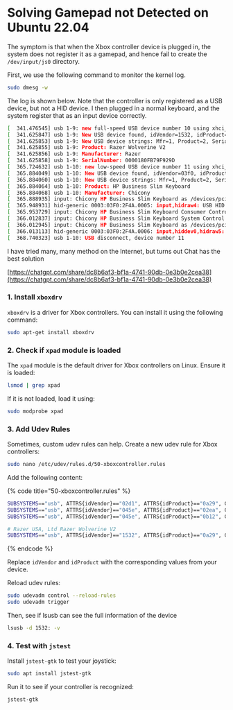 # Solving Gamepad not Detected on Ubuntu 22.04

The symptom is that when the Xbox controller device is plugged in, the system does not register it as a gamepad, and hence fail to create the `/dev/input/js0` directory.



First, we use the following command to monitor the kernel log.

```bash
sudo dmesg -w
```



The log is shown below. Note that the controller is only registered as a USB device, but not a HID device. I then plugged in a normal keyboard, and the system register that as an input device correctly.&#x20;

```bash
[  341.476545] usb 1-9: new full-speed USB device number 10 using xhci_hcd
[  341.625847] usb 1-9: New USB device found, idVendor=1532, idProduct=0a29, bcdDevice= 1.01
[  341.625853] usb 1-9: New USB device strings: Mfr=1, Product=2, SerialNumber=3
[  341.625855] usb 1-9: Product: Razer Wolverine V2
[  341.625856] usb 1-9: Manufacturer: Razer
[  341.625858] usb 1-9: SerialNumber: 0000180FB79F929D
[  365.724632] usb 1-10: new low-speed USB device number 11 using xhci_hcd
[  365.884049] usb 1-10: New USB device found, idVendor=03f0, idProduct=2f4a, bcdDevice= 0.11
[  365.884060] usb 1-10: New USB device strings: Mfr=1, Product=2, SerialNumber=0
[  365.884064] usb 1-10: Product: HP Business Slim Keyboard
[  365.884068] usb 1-10: Manufacturer: Chicony
[  365.888935] input: Chicony HP Business Slim Keyboard as /devices/pci0000:00/0000:00:14.0/usb1/1-10/1-10:1.0/0003:03F0:2F4A.0005/input/input21
[  365.948931] hid-generic 0003:03F0:2F4A.0005: input,hidraw4: USB HID v1.10 Keyboard [Chicony HP Business Slim Keyboard] on usb-0000:00:14.0-10/input0
[  365.953729] input: Chicony HP Business Slim Keyboard Consumer Control as /devices/pci0000:00/0000:00:14.0/usb1/1-10/1-10:1.1/0003:03F0:2F4A.0006/input/input22
[  366.012837] input: Chicony HP Business Slim Keyboard System Control as /devices/pci0000:00/0000:00:14.0/usb1/1-10/1-10:1.1/0003:03F0:2F4A.0006/input/input23
[  366.012945] input: Chicony HP Business Slim Keyboard as /devices/pci0000:00/0000:00:14.0/usb1/1-10/1-10:1.1/0003:03F0:2F4A.0006/input/input24
[  366.013113] hid-generic 0003:03F0:2F4A.0006: input,hiddev0,hidraw5: USB HID v1.10 Device [Chicony HP Business Slim Keyboard] on usb-0000:00:14.0-10/input1
[  368.740323] usb 1-10: USB disconnect, device number 11
```



I have tried many, many method on the Internet, but turns out Chat has the best solution&#x20;

[https://chatgpt.com/share/dc8b6af3-bf1a-4741-90db-0e3b0e2cea38](https://chatgpt.com/share/dc8b6af3-bf1a-4741-90db-0e3b0e2cea38)

### **1. Install `xboxdrv`**

`xboxdrv` is a driver for Xbox controllers. You can install it using the following command:

```bash
sudo apt-get install xboxdrv
```

### **2. Check if `xpad` module is loaded**

The `xpad` module is the default driver for Xbox controllers on Linux. Ensure it is loaded:

```bash
lsmod | grep xpad
```

If it is not loaded, load it using:

```bash
sudo modprobe xpad
```



### **3. Add Udev Rules**

Sometimes, custom udev rules can help. Create a new udev rule for Xbox controllers:

```bash
sudo nano /etc/udev/rules.d/50-xboxcontroller.rules
```

Add the following content:

{% code title="50-xboxcontroller.rules" %}
```bash
SUBSYSTEMS=="usb", ATTRS{idVendor}=="02d1", ATTRS{idProduct}=="0a29", GROUP:="users", MODE:="0666", ENV{ID_INPUT_JOYSTICK}:="1"
SUBSYSTEMS=="usb", ATTRS{idVendor}=="045e", ATTRS{idProduct}=="02ea", GROUP:="users", MODE:="0666", ENV{ID_INPUT_JOYSTICK}:="1"
SUBSYSTEMS=="usb", ATTRS{idVendor}=="045e", ATTRS{idProduct}=="0b12", GROUP:="users", MODE:="0666", ENV{ID_INPUT_JOYSTICK}:="1"

# Razer USA, Ltd Razer Wolverine V2
SUBSYSTEMS=="usb", ATTRS{idVendor}=="1532", ATTRS{idProduct}=="0a29", GROUP:="users", MODE:="0666", ENV{ID_INPUT_JOYSTICK}:="1"
```
{% endcode %}

Replace `idVendor` and `idProduct` with the corresponding values from your device.



Reload udev rules:

```bash
sudo udevadm control --reload-rules
sudo udevadm trigger
```

Then, see if lsusb can see the full information of the device

```bash
lsusb -d 1532: -v
```



### **4. Test with `jstest`**

Install `jstest-gtk` to test your joystick:

```bash
sudo apt install jstest-gtk
```

Run it to see if your controller is recognized:

```bash
jstest-gtk
```











